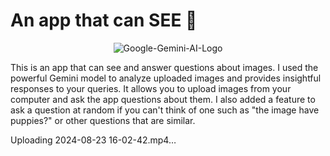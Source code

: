 
# An app that can SEE 👀

<p align="center">
  <img src="https://github.com/user-attachments/assets/086727b3-e342-4cc8-bca8-1dbd5b57b537" alt="Google-Gemini-AI-Logo">
</p>

This is an app that can see and answer questions about images. I used the powerful Gemini model to analyze uploaded images and provides insightful responses to your queries. It allows you to upload images from your computer and ask the app questions about them. I also added a feature to ask a question at random if you can't think of one such as "the image have puppies?" or other questions that are similar.


Uploading 2024-08-23 16-02-42.mp4…
